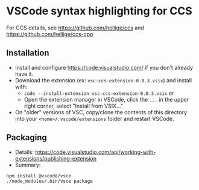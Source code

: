 # VSCode syntax highlighting for CCS

For CCS details, see https://github.com/hellige/ccs and https://github.com/hellige/ccs-cpp

## Installation

* Install and configure https://code.visualstudio.com/ if you don't already have it.
* Download the extension (ex: `vsc-ccs-extension-0.0.3.vsix`) and install with:
  * `code --install-extension vsc-ccs-extension-0.0.3.vsix` or
  * Open the extension manager in VSCode, click the `...` in the upper right
    corner, select "Install from VSIX..."
* On "older" versions of VSC, copy/clone the contents of this directory into
  your `<home>/.vscode/extensions` folder and restart VSCode.

## Packaging
* Details: https://code.visualstudio.com/api/working-with-extensions/publishing-extension
* Summary:
```
npm install @vscode/vsce
./node_modules/.bin/vsce package
```
